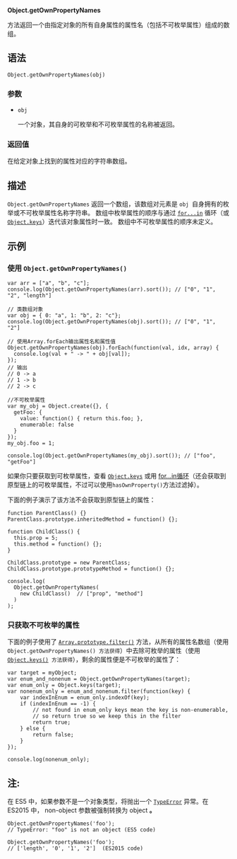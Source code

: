 **Object.getOwnPropertyNames**

方法返回一个由指定对象的所有自身属性的属性名（包括不可枚举属性）组成的数组。

## 语法

```
Object.getOwnPropertyNames(obj)
```

### 参数

- `obj`

  一个对象，其自身的可枚举和不可枚举属性的名称被返回。

### 返回值

在给定对象上找到的属性对应的字符串数组。

## 描述

`Object.getOwnPropertyNames` 返回一个数组，该数组对元素是 `obj `自身拥有的枚举或不可枚举属性名称字符串。 数组中枚举属性的顺序与通过 [`for...in`](https://developer.mozilla.org/zh-CN/docs/Web/JavaScript/Reference/Statements/for...in) 循环（或 [`Object.keys`](https://developer.mozilla.org/zh-CN/docs/Web/JavaScript/Reference/Global_Objects/Object/keys)）迭代该对象属性时一致。 数组中不可枚举属性的顺序未定义。

## 示例

### 使用 `Object.getOwnPropertyNames()`

```
var arr = ["a", "b", "c"];
console.log(Object.getOwnPropertyNames(arr).sort()); // ["0", "1", "2", "length"]

// 类数组对象
var obj = { 0: "a", 1: "b", 2: "c"};
console.log(Object.getOwnPropertyNames(obj).sort()); // ["0", "1", "2"]

// 使用Array.forEach输出属性名和属性值
Object.getOwnPropertyNames(obj).forEach(function(val, idx, array) {
  console.log(val + " -> " + obj[val]);
});
// 输出
// 0 -> a
// 1 -> b
// 2 -> c

//不可枚举属性
var my_obj = Object.create({}, {
  getFoo: {
    value: function() { return this.foo; },
    enumerable: false
  }
});
my_obj.foo = 1;

console.log(Object.getOwnPropertyNames(my_obj).sort()); // ["foo", "getFoo"]
```

如果你只要获取到可枚举属性，查看 [`Object.keys`](https://developer.mozilla.org/zh-CN/docs/Web/JavaScript/Reference/Global_Objects/Object/keys) 或用 [for...in循环](https://developer.mozilla.org/zh-CN/JavaScript/Reference/Statements/for...in)（还会获取到原型链上的可枚举属性，不过可以使用`hasOwnProperty()`方法过滤掉）。

下面的例子演示了该方法不会获取到原型链上的属性：

```
function ParentClass() {}
ParentClass.prototype.inheritedMethod = function() {};

function ChildClass() {
  this.prop = 5;
  this.method = function() {};
}

ChildClass.prototype = new ParentClass;
ChildClass.prototype.prototypeMethod = function() {};

console.log(
  Object.getOwnPropertyNames(
    new ChildClass()  // ["prop", "method"]
  )
);
```

### 只获取不可枚举的属性

下面的例子使用了 [`Array.prototype.filter()`](https://developer.mozilla.org/zh-CN/docs/Web/JavaScript/Reference/Global_Objects/Array/filter) 方法，从所有的属性名数组（使用  `Object.getOwnPropertyNames() 方法获得`）中去除可枚举的属性（使用  [`Object.keys()`](https://developer.mozilla.org/zh-CN/docs/Web/JavaScript/Reference/Global_Objects/Object/keys)` 方法获得`），剩余的属性便是不可枚举的属性了：

```
var target = myObject;
var enum_and_nonenum = Object.getOwnPropertyNames(target);
var enum_only = Object.keys(target);
var nonenum_only = enum_and_nonenum.filter(function(key) {
    var indexInEnum = enum_only.indexOf(key);
    if (indexInEnum == -1) {
        // not found in enum_only keys mean the key is non-enumerable,
        // so return true so we keep this in the filter
        return true;
    } else {
        return false;
    }
});

console.log(nonenum_only);
```

## 注:

在 ES5 中，如果参数不是一个对象类型，将抛出一个 [`TypeError`](https://developer.mozilla.org/zh-CN/docs/Web/JavaScript/Reference/Global_Objects/TypeError)  异常。在 ES2015 中， non-object 参数被强制转换为 object **。**

```
Object.getOwnPropertyNames('foo');
// TypeError: "foo" is not an object (ES5 code)

Object.getOwnPropertyNames('foo');
// ['length', '0', '1', '2']  (ES2015 code)
```


